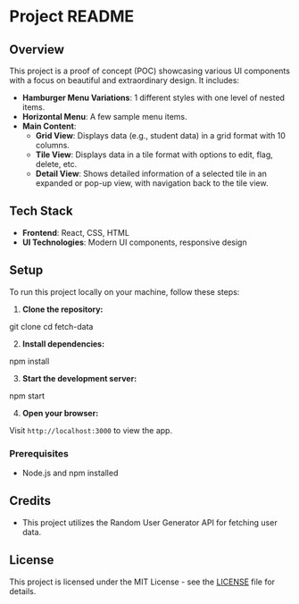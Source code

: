 # Project README

## Overview

This project is a proof of concept (POC) showcasing various UI components with a focus on beautiful and extraordinary design. It includes:

- **Hamburger Menu Variations**: 1 different styles with one level of nested items.
- **Horizontal Menu**: A few sample menu items.
- **Main Content**:
  - **Grid View**: Displays data (e.g., student data) in a grid format with 10 columns.
  - **Tile View**: Displays data in a tile format with options to edit, flag, delete, etc.
  - **Detail View**: Shows detailed information of a selected tile in an expanded or pop-up view, with navigation back to the tile view.

## Tech Stack

- **Frontend**: React, CSS, HTML
- **UI Technologies**: Modern UI components, responsive design

## Setup

To run this project locally on your machine, follow these steps:

1. **Clone the repository:**

git clone <repository-url>
cd fetch-data


2. **Install dependencies:**

npm install

3. **Start the development server:**

npm start

4. **Open your browser:**

Visit `http://localhost:3000` to view the app.

### Prerequisites

- Node.js and npm installed


## Credits

- This project utilizes the Random User Generator API for fetching user data.

## License

This project is licensed under the MIT License - see the [LICENSE](LICENSE) file for details.

